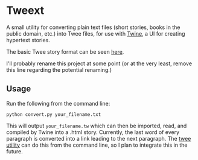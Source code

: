 # Tweext

A small utility for converting plain text files (short stories, books in the public domain, etc.) into Twee files, for use with [Twine](http://twinery.org/), a UI for creating hypertext stories.

The basic Twee story format can be seen [here](http://twinery.org/wiki/writing_source_code_files).

I'll probably rename this project at some point (or at the very least, remove this line regarding the potential renaming.)

## Usage

Run the following from the command line:

    python convert.py your_filename.txt

This will output ``your_filename.tw`` which can then be imported, read, and compiled by Twine into a .html story. Currently, the last word of every paragraph is converted into a link leading to the next paragraph. The [twee utility](https://github.com/tweecode/twee) can do this from the command line, so I plan to integrate this in the future.